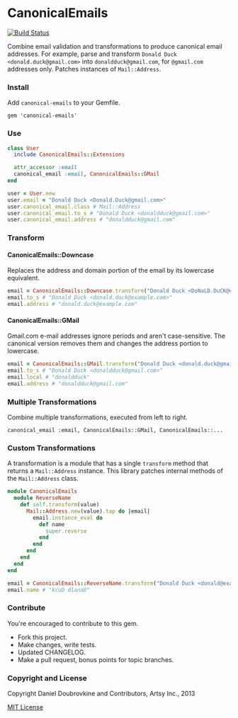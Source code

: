 CanonicalEmails
==============

[![Build Status](https://travis-ci.org/dblock/canonical-emails.png)](https://travis-ci.org/dblock/canonical-emails)

Combine email validation and transformations to produce canonical email addresses. For example, parse and transform `Donald Duck <donald.duck@gmail.com>` into `donaldduck@gmail.com`, for `@gmail.com` addresses only. Patches instances of `Mail::Address`.

### Install

Add `canonical-emails` to your Gemfile.

```
gem 'canonical-emails'
```

### Use

``` ruby
class User
  include CanonicalEmails::Extensions

  attr_accessor :email
  canonical_email :email, CanonicalEmails::GMail
end

user = User.new
user.email = "Donald Duck <Donald.Duck@gmail.com>"
user.canonical_email.class # Mail::Address
user.canonical_email.to_s # "Donald Duck <donaldduck@gmail.com>"
user.canonical_email.address # "donaldduck@gmail.com"
``` 

### Transform

#### CanonicalEmails::Downcase

Replaces the address and domain portion of the email by its lowercase equivalent.

``` ruby
email = CanonicalEmails::Downcase.transform("Donald Duck <DoNaLD.DuCK@eXaMPLe.CoM>")
email.to_s # "Donald Duck <donald.duck@example.com>"
email.address # "donald.duck@example.com"
```

#### CanonicalEmails::GMail

Gmail.com e-mail addresses ignore periods and aren't case-sensitive. The canonical version removes them and changes the address portion to lowercase.

``` ruby
email = CanonicalEmails::GMail.transform("Donald Duck <donald.duck@gmail.com>")
email.to_s # "Donald Duck <donaldduck@gmail.com>"
email.local # "donaldduck"
email.address # "donaldduck@gmail.com"
```

### Multiple Transformations

Combine multiple transformations, executed from left to right.

```
canonical_email :email, CanonicalEmails::GMail, CanonicalEmails::...
```

### Custom Transformations

A transformation is a module that has a single `transform` method that returns a `Mail::Address` instance. This library patches internal methods of the `Mail::Address` class.

``` ruby
module CanonicalEmails
  module ReverseName
    def self.transform(value)
      Mail::Address.new(value).tap do |email|
        email.instance_eval do
          def name
            super.reverse
          end
        end
      end
    end
  end
end

email = CanonicalEmails::ReverseName.transform("Donald Duck <donald@example.org>")
email.name # "kcuD dlanoD"
```

### Contribute

You're encouraged to contribute to this gem.

* Fork this project.
* Make changes, write tests.
* Updated CHANGELOG.
* Make a pull request, bonus points for topic branches.

### Copyright and License

Copyright Daniel Doubrovkine and Contributors, Artsy Inc., 2013

[MIT License](LICENSE.md)
